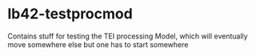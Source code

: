# lb42-testprocmod
Contains stuff for testing the TEI processing Model, which will eventually move somewhere else but one has to start somewhere
